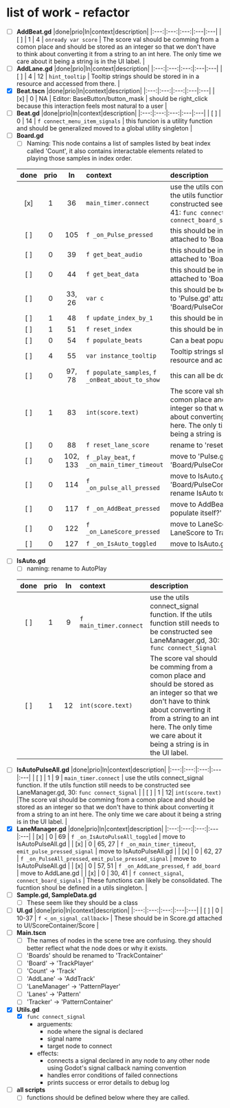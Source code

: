 # list of work - refactor

- [ ] **AddBeat.gd** 
    |done|prio|ln|context|description|
    |:---:|:---:|:---:|:---|:---|
    | [ ] | 1 | 4 | `onready var score` | The score val should be comming from a comon place and should be stored as an integer so that we don't have to think about converting it from a string to an int here. The only time we care about it being a string is in the UI label. |
- [ ] **AddLane.gd**
    |done|prio|ln|context|description|
    |:---:|:---:|:---:|:---|:---|
    | [ ] | 4 | 12 | `hint_tooltip` | Tooltip strings should be stored in in a resource and accessed from there. |
- [x] **Beat.tscn**
    |done|prio|ln|context|description|
    |:---:|:---:|:---:|:---|:---|
    | [x] | 0 | NA | Editor: BaseButton/button_mask | should be right_click because this interaction feels most natural to a user |
- [ ] **Beat.gd**
    |done|prio|ln|context|description|
    |:---:|:---:|:---:|:---|:---|
    | [ ] | 0 | 14 | `f connect_menu_item_signals` | this funcion is a utility function and should be generalized moved to a global utility singleton |
- [ ] **Board.gd**
    - [ ] Naming: This node contains a list of samples listed by beat index called 'Count', it also contains interactable elements related to playing those samples in index order.
   
    |done|prio|ln|context|description|
    |:---:|:---:|:---:|:---|:---|
    | [x] | 1 | 36 | `main_timer.connect` | use the utils connect_signal function. If the utils function still needs to be constructed see LaneManager.gd, 30, 41: `func connect_signal`, `func connect_board_signals`|
    | [ ] | 0 | 105 | `f _on_Pulse_pressed` | this should be in a script 'Pulse.gd' attached to 'Board/PulseContainer/Pulse' |
    | [ ] | 0 | 39 | `f get_beat_audio` | this should be in a script 'Pulse.gd' attached to 'Board/PulseContainer/Pulse' |
    | [ ] | 0 | 44 | `f get_beat_data` | this should be in a script 'Pulse.gd' attached to 'Board/PulseContainer/Pulse' |
    | [ ] | 0 | 33, 26 | `var c` | this should be better named and moved to 'Pulse.gd' attached to 'Board/PulseContainer/Pulse' |
    | [ ] | 1 | 48 | `f update_index_by_1` | this should be in 'utils.gd' singleton |
    | [ ] | 1 | 51 | `f reset_index` | this should be in 'utils.gd' singleton |
    | [ ] | 0 | 54 | `f populate_beats` | Can a beat populate itself? |
    | [ ] | 4 | 55 | `var instance_tooltip`| Tooltip strings should be stored in in a resource and accessed from there. |
    | [ ] | 0 | 97, 78 | `f populate_samples`, `f _onBeat_about_to_show` | this can all be done from beat.gd |
    | [ ] | 1 | 83 | `int(score.text)` | The score val should be comming from a comon place and should be stored as an integer so that we don't have to think about converting it from a string to an int here. The only time we care about it being a string is in the UI label. |
    | [ ] | 0 | 88 | `f reset_lane_score` | rename to 'reset_track_score' |
    | [ ] | 0 | 102, 133 | `f _play_beat`, `f _on_main_timer_timeout` | move to 'Pulse.gd' attached to 'Board/PulseContainer/Pulse' |
    | [ ] | 0 | 114 | `f _on_pulse_all_pressed` | move to IsAuto.gd attached to 'Board/PulseContainer/AutoPAnel/IsAuto', rename IsAuto to Autoplay |
    | [ ] | 0 | 117 | `f _on_AddBeat_pressed` | move to AddBeat.gd see 'Can a beat populate itself?' | 
    | [ ] | 0 | 122 | `f _on_LaneScore_pressed` | move to LaneScore.gd, rename LaneScore to TrackScore |
    | [ ] | 0 | 127 | `f _on_IsAuto_toggled` | move to IsAuto.gd |
- [ ] **IsAuto.gd**
    - [ ] naming: rename to AutoPlay
  
    |done|prio|ln|context|description|
    |:---:|:---:|:---:|:---|:---|
    | [ ] | 1 | 9 | `f main_timer.connect` | use the utils connect_signal function. If the utils function still needs to be constructed see LaneManager.gd, 30: `func connect_Signal` |
    | [ ] | 1 | 12 | `int(score.text)` | The score val should be comming from a comon place and should be stored as an integer so that we don't have to think about converting it from a string to an int here. The only time we care about it being a string is in the UI label. |
- [ ] **IsAutoPulseAll.gd**
    |done|prio|ln|context|description|
    |:---:|:---:|:---:|:---|:---|
    | [ ] | 1 | 9 | `main_timer.connect` | use the utils connect_signal function. If the utils function still needs to be constructed see LaneManager.gd, 30: `func connect_Signal` |
    | [ ] | 1 | 12| `int(score.text)` |The score val should be comming from a comon place and should be stored as an integer so that we don't have to think about converting it from a string to an int here. The only time we care about it being a string is in the UI label. |
- [x] **LaneManager.gd**
    |done|prio|ln|context|description|
    |:---:|:---:|:---:|:---|:---|
    | [x] | 0 | 69 | `f _on_IsAutoPulseAll_toggled` | move to IsAutoPulseAll.gd |
    | [x] | 0 | 65, 27 | `f _on_main_timer_timeout`, `emit_pulse_pressed_signal` | move to IsAutoPulseAll.gd |
    | [x] | 0 | 62, 27 | `f _on_PulseAll_pressed`, `emit_pulse_pressed_signal` | move to IsAutoPulseAll.gd |
    | [x] | 0 | 57, 51 | `f _on_AddLane_pressed`, `f add_board` | move to AddLane.gd |
    | [x] | 0 | 30, 41 | `f connect_signal`, `connect_board_signals` | These functions can likely be consolidated. The fucntion shoul be defined in a utils singleton. |
- [ ] **Sample.gd, SampleData.gd**
  - [ ] These seem like they should be a class
- [ ] **UI.gd**
  |done|prio|ln|context|description|
  |:---:|:---:|:---:|:---|:---|
  | [ ] | 0 | 10-37 | `f <_on_signal_callback>` | These should be in Score.gd attached to UI/ScoreContainer/Score |
- [ ] **Main.tscn**
    - [ ] The names of nodes in the scene tree are confusing. they should better reflect what the node does or why it exists.
    - [ ] 'Boards' should be renamed to 'TrackContainer'
    - [ ] 'Board' -> 'TrackPlayer'
    - [ ] 'Count' -> 'Track'
    - [ ] 'AddLane' -> 'AddTrack'
    - [ ] 'LaneManager' -> 'PatternPlayer'
    - [ ] 'Lanes' -> 'Pattern'
    - [ ] 'Tracker' -> 'PatternContainer'

- [x] **Utils.gd**
    - [x] `func connect_signal`
        - arguements: 
            - node where the signal is declared
            - signal name 
            - target node to connect
        - effects:
            - connects a signal declared in any node to any other node using Godot's signal callback naming convention
            - handles error conditions of failed connections
            - prints success or error details to debug log

- [ ] **all scripts**
    - [ ] functions should be defined below where they are called. 
